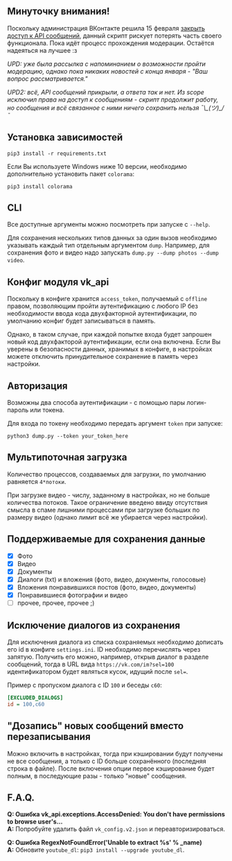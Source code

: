 ## Минуточку внимания!
Поскольку администрация ВКонтакте решила 15 февраля [закрыть доступ к API сообщений](https://vk.com/dev/messages_api), данный скрипт рискует потерять часть своего функционала. Пока идёт процесс прохождения модерации. Остаётся надеяться на лучшее :з

*UPD: уже была рассылка с напоминанием о возможности пройти модерацию, однако пока никаких новостей с конца января - "Ваш вопрос рассматривается."*

*UPD2: всё, API сообщений прикрыли, а ответа так и нет. Из scope исключил права на доступ к сообщениям - скрипт продолжит работу, но сообщения и всё связанное с ними ничего сохранить нельзя ¯\\\_(ツ)_/¯*

## Установка зависимостей
```
pip3 install -r requirements.txt
```

Если Вы используете Windows ниже 10 версии, необходимо дополнительно установить пакет `colorama`:
```
pip3 install colorama
```

## CLI
Все доступные аргументы можно посмотреть при запуске с `--help`.

Для сохранения нескольких типов данных за один вызов необходимо указывать каждый тип отдельным аргументом `dump`.
Например, для сохранения фото и видео надо запускать `dump.py --dump photos --dump video`.

## Конфиг модуля vk_api
Поскольку в конфиге хранится `access_token`, получаемый с `offline` правом, позволяющим пройти аутентификацию с любого IP без необходимости ввода кода двухфакторной аутентификации, по умолчанию конфиг будет записываться в память.

Однако, в таком случае, при каждой попытке входа будет запрошен новый код двухфакторой аутентификации, если она включена. Если Вы уверены в безопасности данных, хранимых в конфиге, в настройках можете отключить принудительное сохранение в память через настройки.

## Авторизация
Возможны два способа аутентификации - с помощью пары логин-пароль или токена.

Для входа по токену необходимо передать аргумент `token` при запуске:
```
python3 dump.py --token your_token_here
```

## Мультипоточная загрузка
Количество процессов, создаваемых для загрузки, по умолчанию равняется `4*потоки`.

При загрузке видео - числу, заданному в настройках, но не больше количества потоков.
Такое ограничение введено ввиду отсутствия смысла в спаме лишними процессами при загрузке больших по размеру видео (однако лимит всё же убирается через настройки).

## Поддерживаемые для сохранения данные
- [x] Фото
- [x] Видео
- [x] Документы
- [x] Диалоги (txt) и вложения (фото, видео, документы, голосовые)
- [x] Вложения понравившихся постов (фото, видео, документы)
- [x] Понравившиеся фотографии и видео
- [ ] прочее, прочее, прочее ;)

## Исключение диалогов из сохранения
Для исключения диалога из списка сохраняемых необходимо дописать его id в конфиге `settings.ini`.
ID необходимо перечислять через запятую. Получить его можно, например, открыв диалог в разделе сообщений, тогда в URL вида `https://vk.com/im?sel=100` идентификатором будет являться кусок, идущий после `sel=`.

Пример с пропуском диалога с ID `100` и беседы `c60`:
```ini
[EXCLUDED_DIALOGS]
id = 100,c60
```

## "Дозапись" новых сообщений вместо перезаписывания
Можно включить в настройках, тогда при кэшировании будут получены не все сообщения, а только с ID больше сохранённого (последняя строка в файле). После включения опции первое кэширование будет полным, в последующие разы - только "новые" сообщения.

## F.A.Q.
**Q: Ошибка vk_api.exceptions.AccessDenied: You don't have permissions to browse user's...**\
**A:** Попробуйте удалить файл `vk_config.v2.json` и переавторизироваться.

**Q: Ошибка RegexNotFoundError('Unable to extract %s' % _name)**\
**A:** Обновите `youtube_dl`: `pip3 install --upgrade youtube_dl`.
